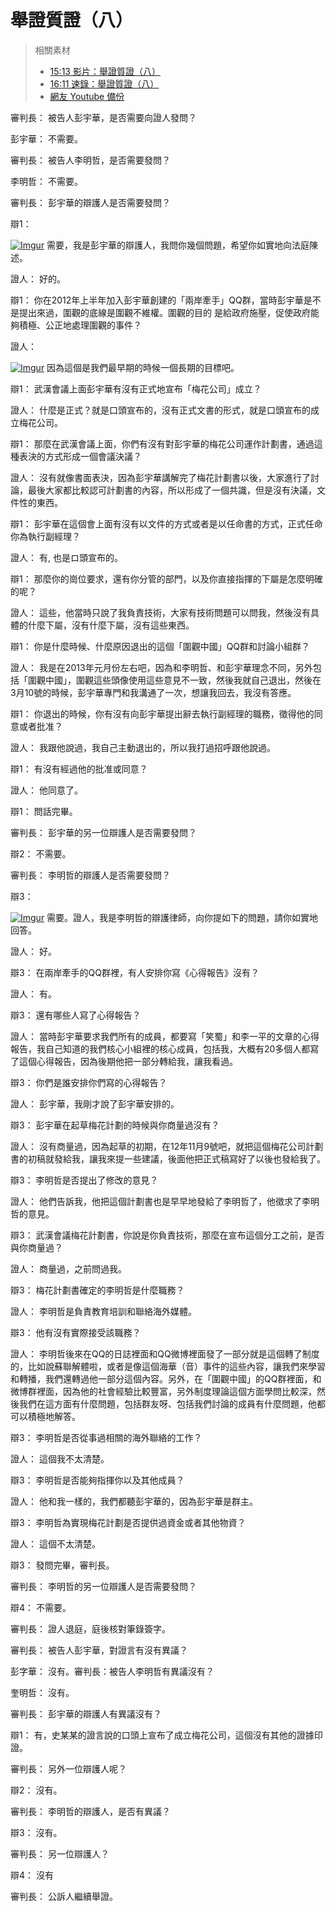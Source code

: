 舉證質證（八）
===

> 相關素材
> - [15:13 影片：舉證質證（八）](http://www.weibo.com/3960688335/FljPQyWgt?from=page_1001063960688335_profile&wvr=6&mod=weibotime)
> - [16:11 速錄：舉證質證（八）](http://www.weibo.com/3960688335/FlkdwARlO?from=page_1001063960688335_profile&wvr=6&mod=weibotime)
> - [網友 Youtube 備份](https://www.youtube.com/watch?v=NC7uCZSbprE&index=11&list=PLiYVWrSWkXAZM-kYJs1XOst3ZgC8U7OVD)

審判長：
被告人彭宇華，是否需要向證人發問？

彭宇華：
不需要。

審判長：
被告人李明哲，是否需要發問？

李明哲：
不需要。

審判長：
彭宇華的辯護人是否需要發問？

辯1：

[![Imgur](https://i.imgur.com/FlzDSul.png)](https://youtu.be/NC7uCZSbprE?list=PLiYVWrSWkXAZM-kYJs1XOst3ZgC8U7OVD&t=15)
需要，我是彭宇華的辯護人，我問你幾個問題，希望你如實地向法庭陳述。

證人：
好的。

辯1：
你在2012年上半年加入彭宇華創建的「兩岸牽手」QQ群，當時彭宇華是不是提出來過，圍觀的底線是圍觀不維權。圍觀的目的 是給政府施壓，促使政府能夠積極、公正地處理圍觀的事件？

證人：

[![Imgur](https://i.imgur.com/8q05bo9.png)](https://youtu.be/NC7uCZSbprE?list=PLiYVWrSWkXAZM-kYJs1XOst3ZgC8U7OVD&t=48)
因為這個是我們最早期的時候一個長期的目標吧。

辯1：
武漢會議上面彭宇華有沒有正式地宣布「梅花公司」成立？

證人：
什麼是正式？就是口頭宣布的，沒有正式文書的形式，就是口頭宣布的成立梅花公司。

辯1：
那麼在武漢會議上面，你們有沒有對彭宇華的梅花公司運作計劃書，通過這種表決的方式形成一個會議決議？

證人：
沒有就像書面表決，因為彭宇華講解完了梅花計劃書以後，大家進行了討論，最後大家都比較認可計劃書的內容，所以形成了一個共識，但是沒有決議，文件性的東西。

辯1：
彭宇華在這個會上面有沒有以文件的方式或者是以任命書的方式，正式任命你為執行副經理？

證人：
有, 也是ロ頭宣布的。

辯1：
那麼你的崗位要求，還有你分管的部門，以及你直接指揮的下屬是怎麼明確的呢？

證人：
這些，他當時只說了我負責技術，大家有技術問題可以問我，然後沒有具體的什麼下屬，沒有什麼下屬，沒有這些東西。

辯1：
你是什麼時候、什麼原因退出的這個「圍觀中國」QQ群和討論小組群？

證人：
我是在2013年元月份左右吧，因為和李明哲、和彭宇華理念不同，另外包括「圍觀中國」，圍觀這些頭像使用這些意見不一致，然後我就自己退出，然後在3月10號的時候，彭宇華專門和我溝通了一次，想讓我回去，我沒有答應。

辯1：
你退出的時候，你有沒有向彭宇華提出辭去執行副經理的職務，徵得他的同意或者批准？

證人：
我跟他說過，我自己主動退出的，所以我打過招呼跟他說過。

辯1：
有沒有經過他的批准或同意？

證人：
他同意了。

辯1：
問話完畢。

審判長：
彭宇華的另一位辯護人是否需要發問？

辯2：
不需要。

審判長：
李明哲的辯護人是否需要發問？

辯3：

[![Imgur](https://i.imgur.com/zNEToIT.png)](https://youtu.be/NC7uCZSbprE?list=PLiYVWrSWkXAZM-kYJs1XOst3ZgC8U7OVD&t=213)
需要。證人，我是李明哲的辯護律師，向你提如下的問題，請你如實地回答。

證人：
好。

辯3：
在兩岸牽手的QQ群裡，有人安排你寫《心得報告》沒有？

證人：
有。

辯3：
還有哪些人寫了心得報告？

證人：
當時彭宇華要求我們所有的成員，都要寫「笑蜀」和李一平的文章的心得報告，我自己知道的我們核心小組裡的核心成員，包括我，大概有20多個人都寫了這個心得報告，因為後期他把一部分轉給我，讓我看過。

辯3：
你們是誰安排你們寫的心得報告？

證人：
彭宇華，我剛才說了彭宇華安排的。

辯3：
彭宇華在起草梅花計劃的時候與你商量過沒有？

證人：
沒有商量過，因為起草的初期，在12年11月9號吧，就把這個梅花公司計劃書的初稿就發給我，讓我來提一些建議，後面他把正式稿寫好了以後也發給我了。

辯3：
李明哲是否提出了修改的意見？

證人：
他們告訴我，他把這個計劃書也是早早地發給了李明哲了，他徵求了李明哲的意見。

辯3：
武漢會議梅花計劃書，你說是你負責技術，那麼在宣布這個分工之前，是否與你商量過？

證人：
商量過，之前問過我。

辯3：
梅花計劃書確定的李明哲是什麼職務？

證人：
李明哲是負責教育培訓和聯絡海外媒體。

辯3：
他有沒有實際接受該職務？

證人：
李明哲後來在QQ的日誌裡面和QQ微博裡面發了一部分就是這個轉了制度的，比如說蘇聯解體啦，或者是像這個海華（音）事件的這些內容，讓我們來學習和轉播，我們還轉過他一部分這個內容。另外，在「圍觀中國」的QQ群裡面，和微博群裡面，因為他的社會經驗比較豐富，另外制度理論這個方面學問比較深，然後我們在這方面有什麼問題，包括群友呀、包括我們討論的成員有什麼問題，他都可以積極地解答。

辯3：
李明哲是否從事過相關的海外聯絡的工作？

證人：
這個我不太清楚。

辯3：
李明哲是否能夠指揮你以及其他成員？

證人：
他和我一樣的，我們都聽彭宇華的，因為彭宇華是群主。

辯3：
李明哲為實現梅花計劃是否提供過資金或者其他物資？

證人：
這個不太清楚。

辯3：
發問完畢，審判長。

審判長：
李明哲的另一位辯護人是否需要發問？

辯4：
不需要。

審判長：
證人退庭，庭後核對筆錄簽字。

審判長：
被告人彭宇華，對證言有沒有異議？

彭字華：
沒有。審判長：被告人李明哲有異議沒有？

奎明哲：
沒有。

審判長：
彭宇華的辯護人有異議沒有？

辯1：
有，史某某的證言說的口頭上宣布了成立梅花公司，這個沒有其他的證據印證。

審判長：
另外一位辯護人呢？

辯2：
沒有。

審判長：
李明哲的辯護人，是否有異議？

辯3：
沒有。

審判長：
另一位辯護人？

辯4：
沒有

審判長：
公訴人繼續舉證。
